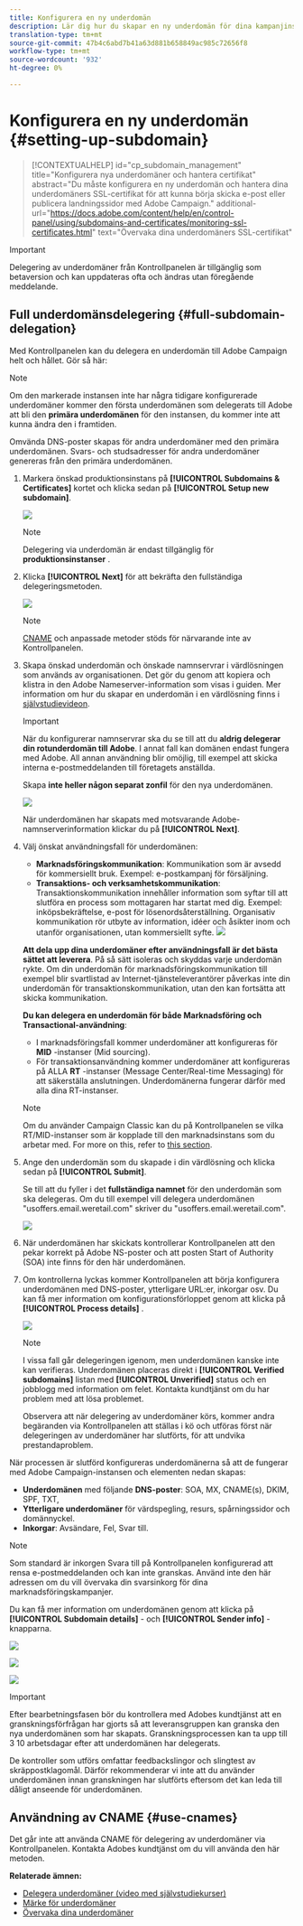 ```yaml
---
title: Konfigurera en ny underdomän
description: Lär dig hur du skapar en ny underdomän för dina kampanjinstanser
translation-type: tm+mt
source-git-commit: 47b4c6abd7b41a63d881b658849ac985c72656f8
workflow-type: tm+mt
source-wordcount: '932'
ht-degree: 0%

---
```



# Konfigurera en ny underdomän {#setting-up-subdomain}

>[!CONTEXTUALHELP]
>id="cp_subdomain_management"
>title="Konfigurera nya underdomäner och hantera certifikat"
>abstract="Du måste konfigurera en ny underdomän och hantera dina underdomäners SSL-certifikat för att kunna börja skicka e-post eller publicera landningssidor med Adobe Campaign."
>additional-url="https://docs.adobe.com/content/help/en/control-panel/using/subdomains-and-certificates/monitoring-ssl-certificates.html" text="Övervaka dina underdomäners SSL-certifikat"

>[!IMPORTANT]
>
>Delegering av underdomäner från Kontrollpanelen är tillgänglig som betaversion och kan uppdateras ofta och ändras utan föregående meddelande.

## Full underdomänsdelegering {#full-subdomain-delegation}

Med Kontrollpanelen kan du delegera en underdomän till Adobe Campaign helt och hållet. Gör så här:

>[!NOTE]
>
>Om den markerade instansen inte har några tidigare konfigurerade underdomäner kommer den första underdomänen som delegerats till Adobe att bli den **primära underdomänen** för den instansen, du kommer inte att kunna ändra den i framtiden.
>
>Omvända DNS-poster skapas för andra underdomäner med den primära underdomänen. Svars- och studsadresser för andra underdomäner genereras från den primära underdomänen.

1. Markera önskad produktionsinstans på **[!UICONTROL Subdomains & Certificates]** kortet och klicka sedan på **[!UICONTROL Setup new subdomain]**.

   ![](assets/subdomain1.png)

   >[!NOTE]
   >
   >Delegering via underdomän är endast tillgänglig för **produktionsinstanser** .

1. Klicka **[!UICONTROL Next]** för att bekräfta den fullständiga delegeringsmetoden.

   ![](assets/subdomain3.png)

   >[!NOTE]
   >
   >[CNAME](#use-cnames) och anpassade metoder stöds för närvarande inte av Kontrollpanelen.

1. Skapa önskad underdomän och önskade namnservrar i värdlösningen som används av organisationen. Det gör du genom att kopiera och klistra in den Adobe Nameserver-information som visas i guiden. Mer information om hur du skapar en underdomän i en värdlösning finns i [självstudievideon](https://video.tv.adobe.com/v/30175?captions=swe).

   >[!IMPORTANT]
   >
   >När du konfigurerar namnservrar ska du se till att du **aldrig delegerar din rotunderdomän till Adobe**. I annat fall kan domänen endast fungera med Adobe. All annan användning blir omöjlig, till exempel att skicka interna e-postmeddelanden till företagets anställda.
   >
   >Skapa **inte heller någon separat zonfil** för den nya underdomänen.

   ![](assets/subdomain4.png)

   När underdomänen har skapats med motsvarande Adobe-namnserverinformation klickar du på **[!UICONTROL Next]**.

1. Välj önskat användningsfall för underdomänen:

   * **Marknadsföringskommunikation**: Kommunikation som är avsedd för kommersiellt bruk. Exempel: e-postkampanj för försäljning.
   * **Transaktions- och verksamhetskommunikation**: Transaktionskommunikation innehåller information som syftar till att slutföra en process som mottagaren har startat med dig. Exempel: inköpsbekräftelse, e-post för lösenordsåterställning. Organisativ kommunikation rör utbyte av information, idéer och åsikter inom och utanför organisationen, utan kommersiellt syfte.
   ![](assets/subdomain5.png)

   **Att dela upp dina underdomäner efter användningsfall är det bästa sättet att leverera**. På så sätt isoleras och skyddas varje underdomän rykte. Om din underdomän för marknadsföringskommunikation till exempel blir svartlistad av Internet-tjänsteleverantörer påverkas inte din underdomän för transaktionskommunikation, utan den kan fortsätta att skicka kommunikation.

   **Du kan delegera en underdomän för både Marknadsföring och Transactional-användning**:

   * I marknadsföringsfall kommer underdomäner att konfigureras för **MID** -instanser (Mid sourcing).
   * För transaktionsanvändning kommer underdomäner att konfigureras på ALLA **RT** -instanser (Message Center/Real-time Messaging) för att säkerställa anslutningen. Underdomänerna fungerar därför med alla dina RT-instanser.
   >[!NOTE]
   >
   >Om du använder Campaign Classic kan du på Kontrollpanelen se vilka RT/MID-instanser som är kopplade till den marknadsinstans som du arbetar med. For more on this, refer to [this section](../../instances-settings/using/instance-details.md).

1. Ange den underdomän som du skapade i din värdlösning och klicka sedan på **[!UICONTROL Submit]**.

   Se till att du fyller i det **fullständiga namnet** för den underdomän som ska delegeras. Om du till exempel vill delegera underdomänen &quot;usoffers.email.weretail.com&quot; skriver du &quot;usoffers.email.weretail.com&quot;.

   ![](assets/subdomain6.png)

1. När underdomänen har skickats kontrollerar Kontrollpanelen att den pekar korrekt på Adobe NS-poster och att posten Start of Authority (SOA) inte finns för den här underdomänen.

1. Om kontrollerna lyckas kommer Kontrollpanelen att börja konfigurera underdomänen med DNS-poster, ytterligare URL:er, inkorgar osv. Du kan få mer information om konfigurationsförloppet genom att klicka på **[!UICONTROL Process details]** .

   ![](assets/subdomain7.png)

   >[!NOTE]
   >
   >I vissa fall går delegeringen igenom, men underdomänen kanske inte kan verifieras. Underdomänen placeras direkt i **[!UICONTROL Verified subdomains]** listan med **[!UICONTROL Unverified]** status och en jobblogg med information om felet. Kontakta kundtjänst om du har problem med att lösa problemet.
   >
   >Observera att när delegering av underdomäner körs, kommer andra begäranden via Kontrollpanelen att ställas i kö och utföras först när delegeringen av underdomäner har slutförts, för att undvika prestandaproblem.

När processen är slutförd konfigureras underdomänerna så att de fungerar med Adobe Campaign-instansen och elementen nedan skapas:

* **Underdomänen** med följande **DNS-poster**: SOA, MX, CNAME(s), DKIM, SPF, TXT,
* **Ytterligare underdomäner** för värdspegling, resurs, spårningssidor och domännyckel.
* **Inkorgar**: Avsändare, Fel, Svar till.

>[!NOTE]
>
>Som standard är inkorgen Svara till på Kontrollpanelen konfigurerad att rensa e-postmeddelanden och kan inte granskas. Använd inte den här adressen om du vill övervaka din svarsinkorg för dina marknadsföringskampanjer.

Du kan få mer information om underdomänen genom att klicka på **[!UICONTROL Subdomain details]** - och **[!UICONTROL Sender info]** -knapparna.

![](assets/detail_buttons.png)

![](assets/subdomain_details.png)

![](assets/sender_info.png)

>[!IMPORTANT]
>
>Efter bearbetningsfasen bör du kontrollera med Adobes kundtjänst att en granskningsförfrågan har gjorts så att leveransgruppen kan granska den nya underdomänen som har skapats. Granskningsprocessen kan ta upp till 3 10 arbetsdagar efter att underdomänen har delegerats.
>
>De kontroller som utförs omfattar feedbackslingor och slingtest av skräppostklagomål. Därför rekommenderar vi inte att du använder underdomänen innan granskningen har slutförts eftersom det kan leda till dåligt anseende för underdomänen.

## Användning av CNAME {#use-cnames}

Det går inte att använda CNAME för delegering av underdomäner via Kontrollpanelen. Kontakta Adobes kundtjänst om du vill använda den här metoden.

**Relaterade ämnen:**

* [Delegera underdomäner (video med självstudiekurser)](https://docs.adobe.com/content/help/en/campaign-learn/campaign-standard-tutorials/administrating/control-panel/subdomain-delegation.html)
* [Märke för underdomäner](../../subdomains-certificates/using/subdomains-branding.md)
* [Övervaka dina underdomäner](../../subdomains-certificates/using/monitoring-subdomains.md)